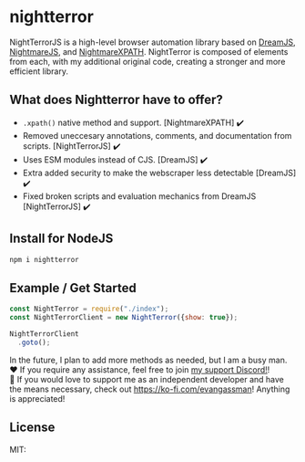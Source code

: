 # nightterror
NightTerrorJS is a high-level browser automation library based on <a href="https://github.com/YZYLAB/dream-js">DreamJS</a>, <a href="https://github.com/segmentio/nightmare">NightmareJS</a>, and <a href="https://github.com/unlight/nightmare-xpath">NightmareXPATH</a>.
NightTerror is composed of elements from each, with my additional original code, creating a stronger and more efficient library.

## What does Nightterror have to offer?
- `.xpath()` native method and support. [NightmareXPATH] ✔️
- Removed uneccesary annotations, comments, and documentation from scripts. [NightTerrorJS] ✔️
- Uses ESM modules instead of CJS. [DreamJS] ✔️
- Extra added security to make the webscraper less detectable [DreamJS] ✔️
- Fixed broken scripts and evaluation mechanics from DreamJS [NightTerrorJS] ✔️

## Install for NodeJS
```css
npm i nightterror
```

## Example / Get Started
```js
const NightTerror = require("./index");
const NightTerrorClient = new NightTerror({show: true});

NightTerrorClient
  .goto();
```

In the future, I plan to add more methods as needed, but I am a busy man.<br>
❤️ If you require any assistance, feel free to join <a href="https://discord.gg/y6UywbeB3U">my support Discord!</a>!<br>
💙 If you would love to support me as an independent developer and have the means necessary, check out https://ko-fi.com/evangassman! Anything is appreciated! 

## License
MIT: 
